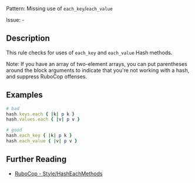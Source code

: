 Pattern: Missing use of `each_key`/`each_value`

Issue: -

## Description

This rule checks for uses of `each_key` and `each_value` Hash methods.

Note: If you have an array of two-element arrays, you can put parentheses around the block arguments to indicate that you're not working with a hash, and suppress RuboCop offenses.

## Examples

```ruby
# bad
hash.keys.each { |k| p k }
hash.values.each { |v| p v }

# good
hash.each_key { |k| p k }
hash.each_value { |v| p v }
```

## Further Reading

* [RuboCop - Style/HashEachMethods](https://rubocop.readthedocs.io/en/latest/cops_style/#stylehasheachmethods)
